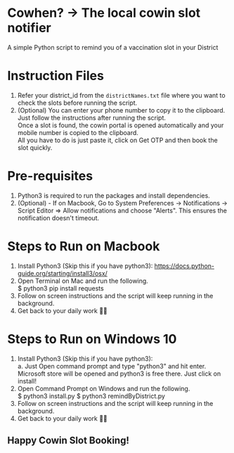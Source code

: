 # Cowhen? -> The local cowin slot notifier
A simple Python script to remind you of a vaccination slot in your District

# Instruction Files
1. Refer your district_id from the ```districtNames.txt``` file where you want to check the slots before running the script.   
2. (Optional) You can enter your phone number to copy it to the clipboard. Just follow the instructions after running the script.   
   Once a slot is found, the cowin portal is opened automatically and your mobile number is copied to the clipboard.   
   All you have to do is just paste it, click on Get OTP and then book the slot quickly.   

# Pre-requisites
1. Python3 is required to run the packages and install dependencies.
2. (Optional) - If on Macbook, Go to System Preferences -> Notifications -> Script Editor => Allow notifications and choose "Alerts". This ensures the notification doesn't timeout.

# Steps to Run on Macbook
1. Install Python3 (Skip this if you have python3):  <https://docs.python-guide.org/starting/install3/osx/>
2. Open Terminal on Mac and run the following.  
   $ python3 pip install requests  
3. Follow on screen instructions and the script will keep running in the background.
4. Get back to your daily work 🤷‍♂️

# Steps to Run on Windows 10
1. Install Python3 (Skip this if you have python3):  
   a. Just Open command prompt and type "python3" and hit enter. Microsoft store will be opened and python3 is free there. Just click on install!
2. Open Command Prompt on Windows and run the following.  
   $ python3 install.py 
   $ python3 remindByDistrict.py  
3. Follow on screen instructions and the script will keep running in the background.
4. Get back to your daily work 🤷‍♂️

## Happy Cowin Slot Booking!
